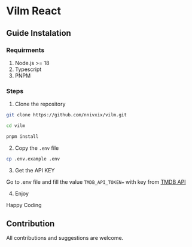 # Vilm React

## Guide Instalation

### Requirments

1. Node.js >= 18
2. Typescript
3. PNPM

### Steps

1. Clone the repository

```bash
git clone https://github.com/nnivxix/vilm.git
```

```bash
cd vilm
```

```bash
pnpm install
```

2. Copy the `.env` file

```bash
cp .env.example .env
```

3. Get the API KEY

Go to .env file and fill the value `TMDB_API_TOKEN=` with key from [TMDB API](https://developer.themoviedb.org/docs/getting-started)

4. Enjoy

Happy Coding

## Contribution

All contributions and suggestions are welcome.

<!--
examples/vite-react/vite.config.ts
https://github.com/unplugin/unplugin-auto-import/blob/main/examples/vite-react/vite.config.ts

 -->
